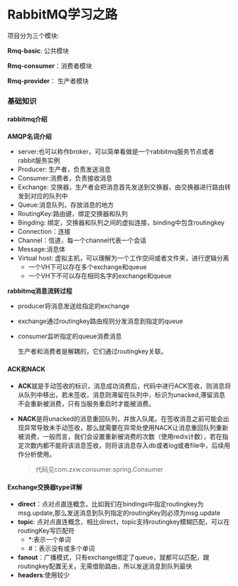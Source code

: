 # RabbitMQ学习之路

项目分为三个模块:

**Rmq-basic**: 公共模块

**Rmq-consumer**：消费者模块

**Rmq-provider**： 生产者模块



### 基础知识

#### rabbitmq介绍

**AMQP名词介绍**

- server:也可以称作broker，可以简单看做是一个rabbitmq服务节点或者rabbit服务实例
- Producer: 生产者，负责发送消息
- Consumer:消费者，负责接收消息
- Exchange: 交换器，生产者会把消息首先发送到交换器，由交换器进行路由转发到对应的队列中
- Queue:消息队列，存放消息的地方
- RoutingKey:路由键，绑定交换器和队列
- Bingding: 绑定，交换器和队列之间的虚拟连接，binding中包含routingkey
- Connection：连接
- Channel：信道，每一个channel代表一个会话
- Message:消息体
- Virtual host: 虚拟主机，可以理解为一个工作空间或者文件夹，进行逻辑分离
  - 一个VH下可以存在多个exchange和queue
  - 一个VH下不可以存在相同名字的exchange和queue

 **rabbitmq消息流转过程**

- producer将消息发送给指定的exchange
- exchange通过routingkey路由规则分发消息到指定的queue
- consumer监听指定的queue消费消息

  生产者和消费者是解耦的，它们通过routingkey关联。



#### ACK和NACK

- **ACK**就是手动签收的标识，消息成功消费后，代码中进行ACK签收，则消息将从队列中移出，若未签收，消息则滞留在队列中，标识为unacked,滞留消息不会重新被消费，只有当服务重启时才能被消费。

- **NACK**是将unacked的消息重回队列，并放入队尾。在签收消息之前可能会出现异常导致未手动签收，那么就需要在异常处使用NACK让消息重回队列重新被消费，一般而言，我们会设置重新被消费的次数（使用redis计数），若在指定次数内都不能将该消息签收，则将该消息存入db或者log或者file中，后续用作分析使用。

  > 代码见com.zxw.consumer.spring.Consumer

#### Exchange交换器type详解

- **direct**：点对点直连概念，比如我们在bindings中指定routingkey为msg.update,那么发送消息到队列指定的routingKey则必须为msg.update
- **topic**: 点对点直连概念，相比direct，topic支持routingkey模糊匹配，可以在routingKey写匹配符
  - *:表示一个单词
  - #：表示没有或多个单词
- **fanout**：广播模式，只有exchange绑定了queue，就都可以匹配，跟routingkey配置无关。无需借助路由，所以发送消息到队列最快
- **headers**:使用较少

